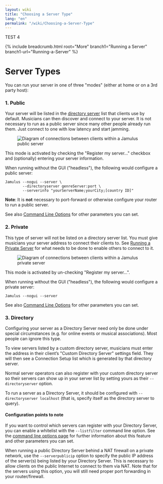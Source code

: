 ```yaml
---
layout: wiki
title: "Choosing a Server Type"
lang: "en"
permalink: "/wiki/Choosing-a-Server-Type"
---
```

TEST 4

{% include breadcrumb.html root="More" branch1="Running a Server" branch1-url="Running-a-Server" %}

# Server Types

You can run your server in one of three "modes" (either at home or on a 3rd party host):

### 1. Public

Your server will be listed in the [directory server](Directory-Servers) list that clients use by default. Musicians can then discover and connect to your server.  It is not necessary to run as a public server since many other people already run them. Just connect to one with low latency and start jamming.

<figure><img src="{{site.url}}/assets/img/en-screenshots/diagram-public-server.png" loading="lazy" alt="Diagram of connections between clients within a Jamulus public server"></figure>

This mode is activated by checking the "Register my server..." checkbox and (optionally) entering your server information.

When running without the GUI ("headless"), the following would configure a public server:

~~~
Jamulus --nogui --server \
        --directoryserver genreServer:port \
        --serverinfo "yourServerName;yourCity;[country ID]"
~~~

**Note**: It is **not** necessary to port-forward or otherwise configure your router to run a public server.

See also [Command Line Options](Command-Line-Options) for other parameters you can set.


### 2. Private

This type of server will not be listed on a directory server list. You must give musicians your server address to connect their clients to. See [Running a Private Server](Running-a-Private-Server) for what needs to be done to enable others to connect to it.

<figure><img src="{{site.url}}/assets/img/en-screenshots/diagram-private-server.png" loading="lazy" alt="Diagram of connections between clients within a Jamulus private server"></figure>

This mode is activated by un-checking "Register my server...".

When running without the GUI ("headless"), the following would configure a private server:

```shell
Jamulus --nogui --server
```

See also [Command Line Options](Command-Line-Options) for other parameters you can set.

### 3. Directory

Configuring your server as a Directory Server need only be done under special circumstances (e.g. for online events or musical associations). Most people can ignore this type.

To view servers listed by a custom directory server, musicians must enter the address in their client’s "Custom Directory Server" settings field.  They will then see a Connection Setup list which is generated by that directory server.

Normal server operators can also register with your custom directory server so their servers can show up in your server list by setting yours as their `--directoryserver` option.

To run a server as a Directory Server, it should be configured with `--directoryserver localhost` (that is, specify itself as the directory server to query).

#### Configuration points to note

If you want to control which servers can register with your Directory Server, you can enable a whitelist with the `--listfilter` command line option. See the [command line options page](Command-Line-Options) for further information about this feature and other parameters you can set.

When running a public Directory Server behind a NAT firewall on a private network, use the `--serverpublicip` option to specify the public IP address of the server(s) being listed by your Directory Server. This is necessary to allow clients on the public Internet to connect to them via NAT. Note that for the servers using this option, you will still need proper port forwarding in your router/firewall.
